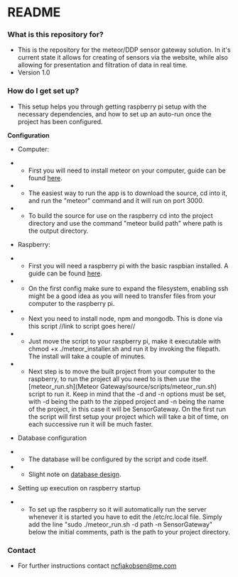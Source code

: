 # README #

### What is this repository for? ###

* This is the repository for the meteor/DDP sensor gateway solution. In it's current state it allows for creating of sensors via the website, while also allowing for presentation and filtration of data in real time. 
* Version 1.0

### How do I get set up? ###

* This setup helps you through getting raspberry pi setup with the necessary dependencies, and how to set up an auto-run once the project has been configured.

**Configuration**

* Computer:
* * First you will need to install meteor on your computer, guide can be found [here](https://www.meteor.com/install).
* * The easiest way to run the app is to download the source, cd into it, and run the "meteor" command and it will run on port 3000.
* * To build the source for use on the raspberry cd into the project directory and use the command "meteor build path" where path is the output directory. 

* Raspberry:
* * First  you will need a raspberry pi with the basic raspbian installed. A guide can be found [here](https://www.raspberrypi.org/documentation/installation/installing-images/).
* * On the first config make sure to expand the filesystem, enabling ssh might be a good idea as you will need to transfer files from your computer to the raspberry pi.
* * Next you need to install node, npm and mongodb. This is done via this script //link to script goes here//
* * Just move the script to your raspberry pi, make it executable with chmod +x ./meteor_installer.sh and run it by invoking the filepath. The install will take a couple of minutes.
* * Next step is to move the built project from your computer to the raspberry, to run the project all you need to is then use the [meteor_run.sh](Meteor Gateway/source/scripts/meteor_run.sh) script to run it. Keep in mind that the -d and -n options must be set, with -d being the path to the zipped project and -n being the name of the project, in this case it will be SensorGateway. On the first run the script will first setup your project which will take a bit of time, on each successive run it will be much faster.

* Database configuration
* * The database will be configured by the script and code itself. 
* * Slight note on [database design](http://design).

* Setting up execution on raspberry startup
* * To set up the raspberry so it will automatically run the server whenever it is started you have to edit the /etc/rc.local file. Simply add the line "sudo ./meteor_run.sh -d path -n SensorGateway" below the initial comments, path is the path to your project directory. 


### Contact ###

* For further instructions contact ncfjakobsen@me.com